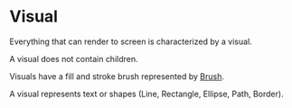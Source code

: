 # Visual

Everything that can render to screen is characterized by a visual.

A visual does not contain children.

Visuals have a fill and stroke brush represented by [Brush](brush.md).

A visual represents text or shapes (Line, Rectangle, Ellipse, Path, Border).